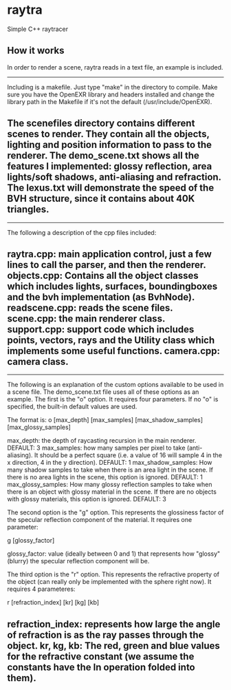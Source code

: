 raytra
======

Simple C++ raytracer

How it works
------------
In order to render a scene, raytra reads in a text file, an example is included.

---------------------------------------
Including is a makefile.  Just type "make" in the directory to compile.  Make sure you have the OpenEXR library and headers installed and change the library path in the Makefile if it's not the default (/usr/include/OpenEXR).

The scenefiles directory contains different scenes to render.  They contain all the objects, lighting and position information to pass to the renderer.  The demo_scene.txt shows all the features I implemented: glossy reflection, area lights/soft shadows, anti-aliasing and refraction.  The lexus.txt will demonstrate the speed of the BVH structure, since it contains about 40K triangles.
---------------------------------------


---------------------------------------
The following a description of the cpp files included:

raytra.cpp: main application control, just a few lines to call the parser, and then the renderer.
objects.cpp: Contains all the object classes which includes lights, surfaces, boundingboxes and the bvh implementation (as BvhNode).
readscene.cpp: reads the scene files.
scene.cpp: the main renderer class.
support.cpp: support code which includes points, vectors, rays and the Utility class which implements some useful functions.
camera.cpp: camera class.
---------------------------------------


---------------------------------------
The following is an explanation of the custom options available to be used in a scene file.  The demo_scene.txt file uses all of these options as an example.
The first is the "o" option.  It requires four parameters.  If no "o" is specified, the built-in default values are used.

The format is:
o [max_depth] [max_samples] [max_shadow_samples] [max_glossy_samples]

max_depth: the depth of raycasting recursion in the main renderer.  DEFAULT: 3
max_samples: how many samples per pixel to take (anti-aliasing).  It should be a perfect square (i.e. a value of 16 will sample 4 in the x direction, 4 in the y direction). DEFAULT: 1
max_shadow_samples: How many shadow samples to take when there is an area light in the scene.  If there is no area lights in the scene, this option is ignored. DEFAULT: 1
max_glossy_samples: How many glossy reflection samples to take when there is an object with glossy material in the scene.  If there are no objects with glossy materials, this option is ignored. DEFAULT: 3


The second option is the "g" option.  This represents the glossiness factor of the specular reflection component of the material.  It requires one parameter:

g [glossy_factor]

glossy_factor: value (ideally between 0 and 1) that represents how "glossy" (blurry) the specular reflection component will be.


The third option is the "r" option.  This represents the refractive property of the object (can really only be implemented with the sphere right now).  It requires 4 parameteres:

r [refraction_index] [kr] [kg] [kb]

refraction_index: represents how large the angle of refraction is as the ray passes through the object. 
kr, kg, kb: The red, green and blue values for the refractive constant (we assume the constants have the ln operation folded into them).
---------------------------------------
 

